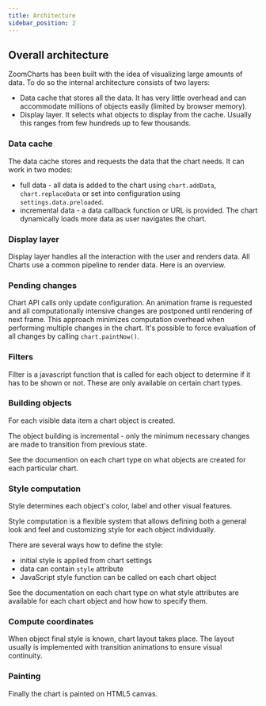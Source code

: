 ```yaml
---
title: Architecture
sidebar_position: 2
---
```


## Overall architecture

ZoomCharts has been built with the idea of visualizing large amounts of data. To do so the internal architecture consists of two layers:

- Data cache that stores all the data. It has very little overhead and can accommodate millions of objects easily (limited by browser memory).
- Display layer. It selects what objects to display from the cache. Usually this ranges from few hundreds up to few thousands.

### Data cache

The data cache stores and requests the data that the chart needs. It can work in two modes:

- full data - all data is added to the chart using `chart.addData`, `chart.replaceData` or set into configuration using `settings.data.preloaded`.
- incremental data - a data callback function or URL is provided. The chart dynamically loads more data as user navigates the chart.

### Display layer

Display layer handles all the interaction with the user and renders data. All Charts use a common pipeline to render data. Here is an overview.

<!-- photo -->

### Pending changes

Chart API calls only update configuration. An animation frame is requested and all computationally intensive changes are postponed until rendering of next frame. This approach minimizes computation overhead when performing multiple changes in the chart.
It's possible to force evaluation of all changes by calling `chart.paintNow()`.

### Filters

Filter is a javascript function that is called for each object to determine if it has to be shown or not.
These are only available on certain chart types.

### Building objects

For each visible data item a chart object is created.

The object building is incremental - only the minimum necessary changes are made to transition from previous state.

See the documention on each chart type on what objects are created for each particular chart.

### Style computation

Style determines each object's color, label and other visual features.

Style computation is a flexible system that allows defining both a general look and feel and customizing style for each object individually.

There are several ways how to define the style:

- initial style is applied from chart settings
- data can contain `style` attribute
- JavaScript style function can be called on each chart object

See the documentation on each chart type on what style attributes are available for each chart object and how how to specify them.

### Compute coordinates

When object final style is known, chart layout takes place. The layout usually is implemented with transition animations to ensure visual continuity.

### Painting

Finally the chart is painted on HTML5 canvas.

